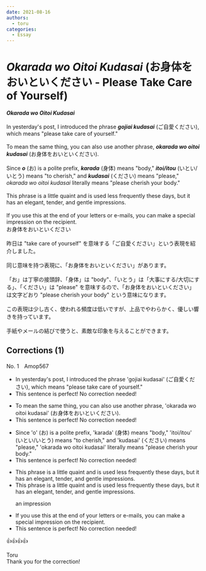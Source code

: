 ```yaml
---
date: 2021-08-16
authors:
  - toru
categories:
  - Essay
---
```


<h1 id="subject_show"><strong><em>Okarada wo Oitoi Kudasai</strong></em> (お身体をおいといください - Please Take Care of Yourself)</h1>
<div class="date" hidden>Aug 16, 2021 11:53</div>
<div id="post"><div id="body_show_ori">
<strong><em>Okarada wo Oitoi Kudasai</strong></em><br/><br/>In yesterday's post, I introduced the phrase <strong><em>gojiai kudasai</em></strong> (ご自愛ください), which means "please take care of yourself."<br/><br/>To mean the same thing, you can also use another phrase, <strong><em>okarada wo oitoi kudasai</em></strong> (お身体をおいといください).<br/><br/>Since <strong><em>o</em></strong> (お) is a polite prefix, <strong><em>karada</em></strong> (身体) means "body," <strong><em>itoi/itou</em></strong> (いとい/いとう) means "to cherish," and <strong><em>kudasai</em></strong> (ください) means "please," <em>okarada wo oitoi kudasai</em> literally means "please cherish your body."<br/><br/>This phrase is a little quaint and is used less frequently these days, but it has an elegant, tender, and gentle impressions.<br/><br/>If you use this at the end of your letters or e-mails, you can make a special impression on the recipient.
</div></div>

<!-- more -->

<div id="post_ja"><div id="body_show_mo">
お身体をおいといください<br/><br/>昨日は "take care of yourself" を意味する「ご自愛ください」という表現を紹介しました。<br/><br/>同じ意味を持つ表現に、「お身体をおいといください」があります。<br/><br/>「お」は丁寧の接頭辞、「身体」は "body"、「いとう」は「大事にする/大切にする」、「ください」は "please" を意味するので、「お身体をおいといください」は文字どおり "please cherish your body" という意味になります。<br/><br/>この表現は少し古く、使われる頻度は低いですが、上品でやわらかく、優しい響きを持っています。<br/><br/>手紙やメールの結びで使うと、素敵な印象を与えることができます。
</div></div>

## Corrections (1)
<div id="block"><div class="first_name"> No. 1　<span class="just_name">Amop567</span></div><div id="block2">
<ul class="correction_field">
<li class="incorrect">In yesterday's post, I introduced the phrase 'gojiai kudasai' (ご自愛ください), which means "please take care of yourself."</li>
<li class="corrected perfect">This sentence is perfect! No correction needed!</li>
</ul>
<ul class="correction_field">
<li class="incorrect">To mean the same thing, you can also use another phrase, 'okarada wo oitoi kudasai' (お身体をおいといください).</li>
<li class="corrected perfect">This sentence is perfect! No correction needed!</li>
</ul>
<ul class="correction_field">
<li class="incorrect">Since 'o' (お) is a polite prefix, 'karada' (身体) means "body," 'itoi/itou' (いとい/いとう) means "to cherish," and 'kudasai' (ください) means "please," 'okarada wo oitoi kudasai' literally means "please cherish your body."</li>
<li class="corrected perfect">This sentence is perfect! No correction needed!</li>
</ul>
<ul class="correction_field">
<li class="incorrect">This phrase is a little quaint and is used less frequently these days, but it has an elegant, tender, and gentle impressions.</li>
<li class="corrected correct">
This phrase is a little quaint and is used less frequently these days, but it has an elegant, tender, and gentle impression<span class="sline"><span class="f_red">s</span></span>.
<p class="correction_comment">an impression</p>
</li>
</ul>
<ul class="correction_field">
<li class="incorrect">If you use this at the end of your letters or e-mails, you can make a special impression on the recipient.</li>
<li class="corrected perfect">This sentence is perfect! No correction needed!</li>
</ul>
<p class="comment_small">
 👍👍👍👍
</p>

</div><div class="name"><span class="just_name">Toru</span><br>
Thank you for the correction!
</div>
</div>
